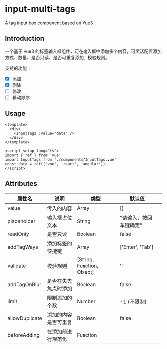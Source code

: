 # input-multi-tags

A tag input box component based on Vue3

## Introduction

一个基于 vue3 的标签输入框组件，可在输入框中添加多个内容，可灵活配置添加方式、数量、是否只读、是否可重复添加、校验规则。

支持的功能：

- [x] 添加
- [x] 删除
- [ ] 修改
- [ ] 移动顺序

## Usage

```
<template>
  <div>
    <InputTags :value="data" />
  </div>
</template>
```

```
<script setup lang="ts">
import { ref } from 'vue'
import InputTags from './components/InputTags.vue'
const data = ref(['vue', 'react', 'angular'])
</script>
```

## Attributes

| 属性名         | 说明                 | 类型                       | 默认值                 |     |
| -------------- | -------------------- | -------------------------- | ---------------------- | --- |
| value          | 传入的内容           | Array                      | []                     |     |
| placeholder    | 输入框占位文本       | String                     | "请输入，按回车键确定" |     |
| readOnly       | 是否只读             | Boolean                    | false                  |     |
| addTagWays     | 添加标签的快捷键     | Array                      | ['Enter', 'Tab']       |     |
| validate       | 校验规则             | [String, Function, Object] | ''                     |     |
| addTagOnBlur   | 是否在失去焦点时添加 | Boolean                    | false                  |     |
| limit          | 限制添加的个数       | Number                     | -1 (不限制)            |     |
| allowDuplicate | 添加的内容是否可重复 | Boolean                    | false                  |     |
| beforeAdding   | 在添加前进行规范化   | Function                   |                        |     |
